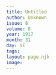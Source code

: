 ```yaml
---
title: Untitled
author: Unknown
issue: 8
volume: 8
year: 1917
month: 31
day: VI
tags:
layout: page.njk
image:
---
```





